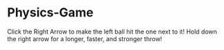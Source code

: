 # Physics-Game
Click the Right Arrow to make the left ball hit the one next to it! Hold down the right arrow for a longer, faster, and stronger throw!
